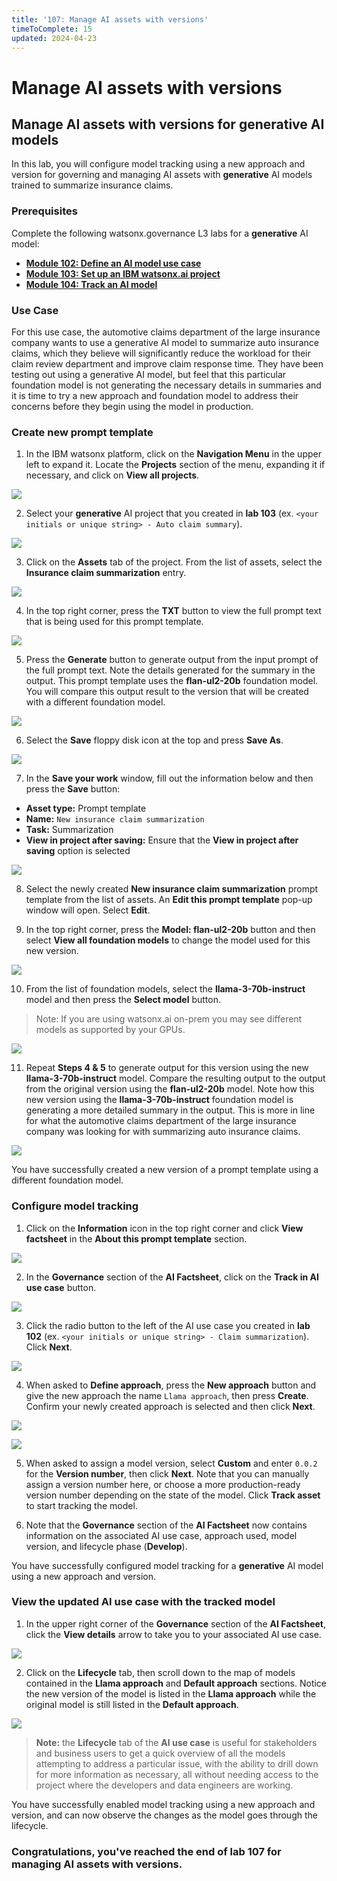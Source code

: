 ```yaml
---
title: '107: Manage AI assets with versions'
timeToComplete: 15
updated: 2024-04-23
---
```


# Manage AI assets with versions

## Manage AI assets with versions for **generative** AI models

In this lab, you will configure model tracking using a new approach and version for governing and managing AI assets with **generative** AI models trained to summarize insurance claims.

### Prerequisites

Complete the following watsonx.governance L3 labs for a **generative** AI model:

- **[Module 102: Define an AI model use case](/watsonx/watsonxgov/102)**
- **[Module 103: Set up an IBM watsonx.ai project](/watsonx/watsonxgov/103)**
- **[Module 104: Track an AI model](/watsonx/watsonxgov/104)**

### Use Case

For this use case, the automotive claims department of the large insurance company wants to use a generative AI model to summarize auto insurance claims, which they believe will significantly reduce the workload for their claim review department and improve claim response time. They have been testing out using a generative AI model, but feel that this particular foundation model is not generating the necessary details in summaries and it is time to try a new approach and foundation model to address their concerns before they begin using the model in production.

### Create new prompt template

1. In the IBM watsonx platform, click on the **Navigation Menu** in the upper left to expand it. Locate the **Projects** section of the menu, expanding it if necessary, and click on **View all projects**.

![](./images/107/navigation-menu-projects.png)

2. Select your **generative** AI project that you created in **lab 103** (ex. `<your initials or unique string> - Auto claim summary`).

![](./images/107/generative-project-select.png)


3. Click on the **Assets** tab of the project. From the list of assets, select the **Insurance claim summarization** entry.

![](./images/107/select-insurace-claim-summarization.png)

4. In the top right corner, press the **TXT** button to view the full prompt text that is being used for this prompt template.

![](./images/107/view-full-prompt-text.png)

5. Press the **Generate** button to generate output from the input prompt of the full prompt text. Note the details generated for the summary in the output. This prompt template uses the **flan-ul2-20b** foundation model. You will compare this output result to the version that will be created with a different foundation model.

![](./images/107/flan-generate-output.png)

6. Select the **Save** floppy disk icon at the top and press **Save As**.

![](./images/107/save-prompt-template.png)

7. In the **Save your work** window, fill out the information below and then press the **Save** button:

- **Asset type:** Prompt template
- **Name:** `New insurance claim summarization`
- **Task:** Summarization
- **View in project after saving:** Ensure that the **View in project after saving** option is selected

![](./images/107/save-work.png)

8. Select the newly created **New insurance claim summarization** prompt template from the list of assets. An **Edit this prompt template** pop-up window will open. Select **Edit**.

9. In the top right corner, press the **Model: flan-ul2-20b** button and then select **View all foundation models** to change the model used for this new version.

![](./images/107/view-all-foundation-models.png)

10. From the list of foundation models, select the **llama-3-70b-instruct** model and then press the **Select model** button.

> Note: If you are using watsonx.ai on-prem you may see different models as supported by your GPUs.

![](./images/107/select-llama.png)

11. Repeat **Steps 4 & 5** to generate output for this version using the new **llama-3-70b-instruct** model. Compare the resulting output to the output from the original version using the **flan-ul2-20b** model. Note how this new version using the **llama-3-70b-instruct** foundation model is generating a more detailed summary in the output. This is more in line for what the automotive claims department of the large insurance company was looking for with summarizing auto insurance claims.

![](./images/107/llama-generate-output.png)

You have successfully created a new version of a prompt template using a different foundation model.

### Configure model tracking

1. Click on the **Information** icon in the top right corner and click **View factsheet** in the **About this prompt template** section.

![](./images/107/view-ai-factsheet.png)

2. In the **Governance** section of the **AI Factsheet**, click on the **Track in AI use case** button.

![](./images/107/generative-track-in-ai-use-case.png)

3. Click the radio button to the left of the AI use case you created in **lab 102** (ex. `<your initials or unique string> - Claim summarization`). Click **Next**.

![](./images/107/select-generative-ai-use-case.png)

4. When asked to **Define approach**, press the **New approach** button and give the new approach the name `Llama approach`, then press **Create**. Confirm your newly created approach is selected and then click **Next**.

![](./images/107/select-new-approach.png)

![](./images/107/new-approach.png)

5. When asked to assign a model version, select **Custom** and enter `0.0.2` for the **Version number**, then click **Next**. Note that you can manually assign a version number here, or choose a more production-ready version number depending on the state of the model. Click **Track asset** to start tracking the model.

6. Note that the **Governance** section of the **AI Factsheet** now contains information on the associated AI use case, approach used, model version, and lifecycle phase (**Develop**).

You have successfully configured model tracking for a **generative** AI model using a new approach and version.

### View the updated AI use case with the tracked model

1. In the upper right corner of the **Governance** section of the **AI Factsheet**, click the **View details** arrow to take you to your associated AI use case.

![](./images/107/view-details.png)

2. Click on the **Lifecycle** tab, then scroll down to the map of models contained in the **Llama approach** and **Default approach** sections. Notice the new version of the model is listed in the **Llama approach** while the original model is still listed in the **Default approach**.

![](./images/107/generative-lifecycle-visualization.png)

> **Note:** the **Lifecycle** tab of the **AI use case** is useful for stakeholders and business users to get a quick overview of all the models attempting to address a particular issue, with the ability to drill down for more information as necessary, all without needing access to the project where the developers and data engineers are working.

You have successfully enabled model tracking using a new approach and version, and can now observe the changes as the model goes through the lifecycle.

### Congratulations, you've reached the end of lab 107 for managing AI assets with versions.
